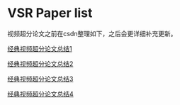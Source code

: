 # VSR Paper list

视频超分论文之前在csdn整理如下，之后会更详细补充更新。

[经典视频超分论文总结1](https://blog.csdn.net/longshaonihaoa/article/details/120906670)

[经典视频超分论文总结2](https://blog.csdn.net/longshaonihaoa/article/details/121910411)

[经典视频超分论文总结3](https://blog.csdn.net/longshaonihaoa/article/details/121923207)

[经典视频超分论文总结4](https://blog.csdn.net/longshaonihaoa/article/details/121955797)
